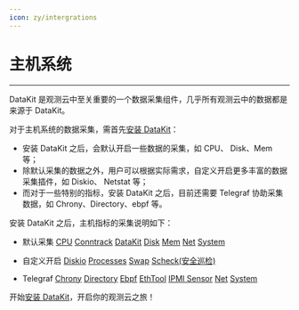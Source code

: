 ```yaml
---
icon: zy/intergrations
---
```


# 主机系统
---

DataKit 是观测云中至关重要的一个数据采集组件，几乎所有观测云中的数据都是来源于 DataKit。

对于主机系统的数据采集，需首先[安装 DataKit](../datakit/datakit-install.md)：
- 安装 DataKit 之后，会默认开启一些数据的采集，如 CPU、 Disk、Mem 等；
- 除默认采集的数据之外，用户可以根据实际需求，自定义开启更多丰富的数据采集插件，如 Diskio、 Netstat 等；
- 而对于一些特别的指标，安装 DataKit 之后，目前还需要 Telegraf 协助采集数据，如 Chrony、Directory、ebpf 等。

安装 DataKit 之后，主机指标的采集说明如下：
- 默认采集
  [CPU](../integrations/host/cpu.md)		[Conntrack](../integrations/host/conntrack.md)	[DataKit](../intergrations/host/datakit.md)	[Disk](../integrations/host/disk.md)
  [Mem](../integrations/host/mem.md)		[Net](../integrations/host/net.md)		[System](../intergrations/host/system.md)

- 自定义开启
  [Diskio](../integrations/host/diskio.md)		[Processes](../intergrations/host/processes.md)		[Swap](../integrations/host/swap.md)		[Scheck(安全巡检)](../integrations/host/mem.md)

- Telegraf
  [Chrony](../integrations/host/chrony.md)		[Directory](../integrations/host/directory.md)	[Ebpf](../intergrations/host/ebpf.md)	[EthTool](../integrations/host/ethtool.md)
  [IPMI Sensor](../integrations/host/ipmi-sensor.md)		[Net](../integrations/host/net.md)	[System](../intergrations/host/system.md)



开始[安装 DataKit](../datakit/datakit-install.md)，开启你的观测云之旅！


